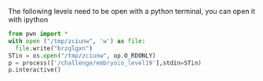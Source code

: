 The following levels need to be open with a python terminal, you can open it with ipython
```python
from pwn import *
with open ("/tmp/zciunw", 'w') as file:
  file.write("brzglgxn")
STin = os.open("/tmp/zciunw", op.O_RDONLY)
p = process(['/challenge/embryoio_level19'],stdin=STin)
p.interactive()
```

